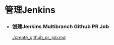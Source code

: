 # 管理Jenkins

- ### 创建Jenkins Multibranch Github PR Job
  [./create_github_pr_job.md](./create_github_pr_job.md)
